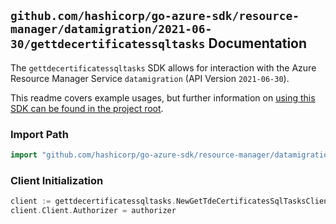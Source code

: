 
## `github.com/hashicorp/go-azure-sdk/resource-manager/datamigration/2021-06-30/gettdecertificatessqltasks` Documentation

The `gettdecertificatessqltasks` SDK allows for interaction with the Azure Resource Manager Service `datamigration` (API Version `2021-06-30`).

This readme covers example usages, but further information on [using this SDK can be found in the project root](https://github.com/hashicorp/go-azure-sdk/tree/main/docs).

### Import Path

```go
import "github.com/hashicorp/go-azure-sdk/resource-manager/datamigration/2021-06-30/gettdecertificatessqltasks"
```


### Client Initialization

```go
client := gettdecertificatessqltasks.NewGetTdeCertificatesSqlTasksClientWithBaseURI("https://management.azure.com")
client.Client.Authorizer = authorizer
```

